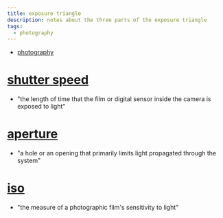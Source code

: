 ```yaml
---
title: exposure triangle
description: notes about the three parts of the exposure triangle
tags:
  - photography
---
```

- [photography](./index.md)
# [shutter speed](shutter-speed.md)
- "the length of time that the film or digital sensor inside the camera is exposed to light"
# [aperture](aperture.md)
- "a hole or an opening that primarily limits light propagated through the system"
# [iso](iso.md)
- "the measure of a photographic film's sensitivity to light"
